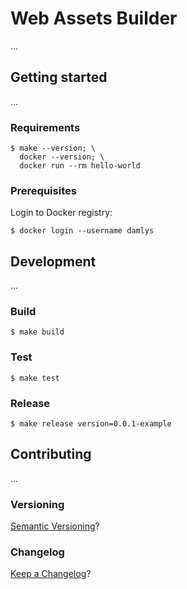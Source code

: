 Web Assets Builder
===

...

## Getting started

...

### Requirements

```
$ make --version; \
  docker --version; \
  docker run --rm hello-world
```

### Prerequisites

Login to Docker registry:

```
$ docker login --username damlys
```

## Development

...

### Build

```
$ make build
```

### Test

```
$ make test
```

### Release

```
$ make release version=0.0.1-example
```

## Contributing

...

### Versioning

[Semantic Versioning](http://semver.org/)?

### Changelog

[Keep a Changelog](https://keepachangelog.com/)?
